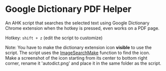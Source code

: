 # Google Dictionary PDF Helper #
An AHK script that searches the selected text using Google Dictionary Chrome extension when the hotkey is pressed, even works on a PDF page.  

Hotkey: `shift + z` (edit the script to customize)  

Note: You have to make the dictionary extension icon **visible** to use the script. The script uses the [ImageSearchMake](https://autohotkey.com/docs/commands/ImageSearch.htm) function to find the icon. Make a screenshot of the icon starting from its center to bottom right corner, rename it 'autodict.png' and place it in the same folder as the script.